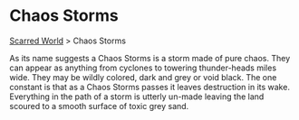# Chaos Storms 
[Scarred World](./scarred-world.md) > Chaos Storms

As its name suggests a Chaos Storms is a storm made of pure chaos. They can appear as anything from cyclones to towering thunder-heads miles wide. They may be wildly colored, dark and grey or void black. The one constant is that as a Chaos Storms passes it leaves destruction in its wake. Everything in the path of a storm is utterly un-made leaving the land scoured to a smooth surface of toxic grey sand.
